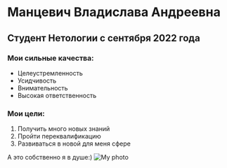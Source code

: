 # Манцевич Владислава Андреевна
## Студент Нетологии с сентября 2022 года

### Мои сильные качества:
* Целеустремленность
* Усидчивость
* Внимательность
* Высокая ответственность

### Мои цели:
1. Получить много новых знаний
2. Пройти переквалификацию
3. Развиваться в новой для меня сфере


А это собственно я в душе:)
![My photo](https://proprikol.ru/wp-content/uploads/2020/08/krasivye-kartinki-kotikov-17.jpg)

